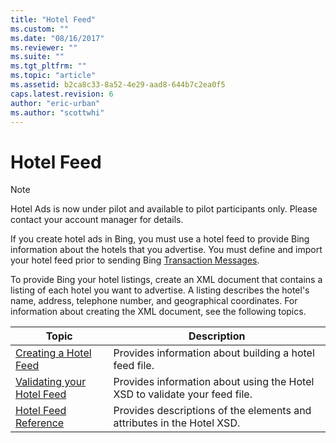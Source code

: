 ```yaml
---
title: "Hotel Feed"
ms.custom: ""
ms.date: "08/16/2017"
ms.reviewer: ""
ms.suite: ""
ms.tgt_pltfrm: ""
ms.topic: "article"
ms.assetid: b2ca8c33-8a52-4e29-aad8-644b7c2ea0f5
caps.latest.revision: 6
author: "eric-urban"
ms.author: "scottwhi"
---
```

# Hotel Feed
> [!NOTE]
> Hotel Ads is now under pilot and available to pilot participants only. Please contact your account manager for details.

If you create hotel ads in Bing, you must use a hotel feed to provide Bing information about the hotels that you advertise. You must define and import your hotel feed prior to sending Bing [Transaction Messages](../transaction-message/transaction-message.md).

To provide Bing your hotel listings, create an XML document that contains a listing of each hotel you want to advertise. A listing describes the hotel's name, address, telephone number, and geographical coordinates. For information about creating the XML document, see the following topics.

|Topic|Description
|-|-
|[Creating a Hotel Feed](../hotel-feed/creating-a-hotel-feed.md)|Provides information about building a hotel feed file.
|[Validating your Hotel Feed](../hotel-feed/validating-your-hotel-feed.md)|Provides information about using the Hotel XSD to validate your feed file.
|[Hotel Feed Reference](../hotel-feed/hotel-feed-reference.md)|Provides descriptions of the elements and attributes in the Hotel XSD.

